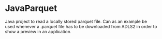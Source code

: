 # JavaParquet
Java project to read a locally stored parquet file. Can as an example be used whenever a .parquet file has to be downloaded from ADLS2 in order to show a preview in an application.
